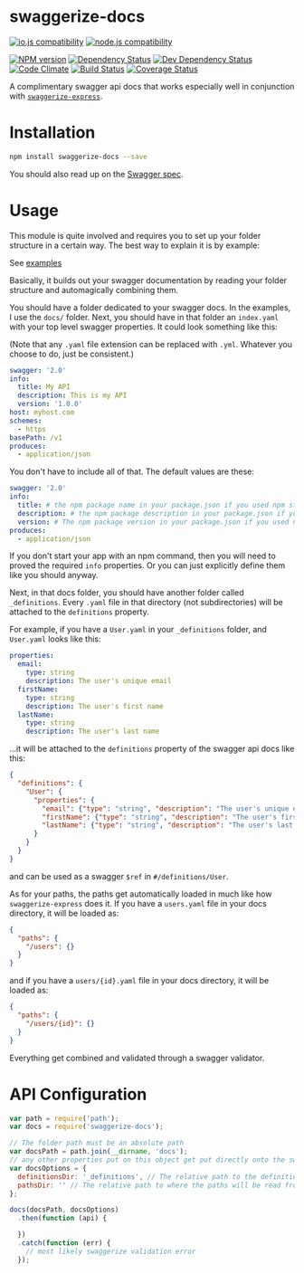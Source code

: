 # swaggerize-docs

[![io.js compatibility](https://img.shields.io/badge/io.js-compatible-brightgreen.svg?style=flat)](https://iojs.org/)
[![node.js compatibility](https://img.shields.io/badge/node.js-compatible-brightgreen.svg?style=flat)](https://nodejs.org/)

[![NPM version](http://img.shields.io/npm/v/swaggerize-docs.svg?style=flat)](https://www.npmjs.org/package/swaggerize-docs)
[![Dependency Status](http://img.shields.io/david/ksmithut/swaggerize-docs.svg?style=flat)](https://david-dm.org/ksmithut/swaggerize-docs)
[![Dev Dependency Status](http://img.shields.io/david/dev/ksmithut/swaggerize-docs.svg?style=flat)](https://david-dm.org/ksmithut/swaggerize-docs#info=devDependencies&view=table)
[![Code Climate](http://img.shields.io/codeclimate/github/ksmithut/swaggerize-docs.svg?style=flat)](https://codeclimate.com/github/ksmithut/swaggerize-docs)
[![Build Status](http://img.shields.io/travis/ksmithut/swaggerize-docs/master.svg?style=flat)](https://travis-ci.org/ksmithut/swaggerize-docs)
[![Coverage Status](http://img.shields.io/codeclimate/coverage/github/ksmithut/swaggerize-docs.svg?style=flat)](https://codeclimate.com/github/ksmithut/swaggerize-docs)

A complimentary swagger api docs that works especially well in conjunction with
[`swaggerize-express`](https://github.com/krakenjs/swaggerize-express).

# Installation

```bash
npm install swaggerize-docs --save
```

You should also read up on the [Swagger spec](http://swagger.io/).

# Usage

This module is quite involved and requires you to set up your folder structure
in a certain way. The best way to explain it is by example:

See [examples](https://github.com/ksmithut/swaggerize-docs/tree/master/examples/)

Basically, it builds out your swagger documentation by reading your folder
structure and automagically combining them.

You should have a folder dedicated to your swagger docs. In the examples, I use
the `docs/` folder. Next, you should have in that folder an `index.yaml` with
your top level swagger properties. It could look something like this:

(Note that any `.yaml` file extension can be replaced with `.yml`. Whatever you
choose to do, just be consistent.)

```yaml
swagger: '2.0'
info:
  title: My API
  description: This is my API
  version: '1.0.0'
host: myhost.com
schemes:
  - https
basePath: /v1
produces:
  - application/json
```

You don't have to include all of that. The default values are these:

```yaml
swagger: '2.0'
info:
  title: # the npm package name in your package.json if you used npm start or another npm command
  description: # the npm package description in your package.json if you used npm start or another npm command
  version: # The npm package version in your package.json if you used npm start or another npm command
produces:
  - application/json
```

If you don't start your app with an npm command, then you will need to proved
the required `info` properties. Or you can just explicitly define them like you
should anyway.

Next, in that docs folder, you should have another folder called `_definitions`.
Every `.yaml` file in that directory (not subdirectories) will be attached to
the `definitions` property.

For example, if you have a `User.yaml` in your `_definitions` folder, and
`User.yaml` looks like this:

```yaml
properties:
  email:
    type: string
    description: The user's unique email
  firstName:
    type: string
    description: The user's first name
  lastName:
    type: string
    description: The user's last name
```

...it will be attached to the `definitions` property of the swagger api docs
like this:

```json
{
  "definitions": {
    "User": {
      "properties": {
        "email": {"type": "string", "description": "The user's unique email"},
        "firstName": {"type": "string", "description": "The user's first name"},
        "lastName": {"type": "string", "description": "The user's last name"}
      }
    }
  }
}
```

and can be used as a swagger `$ref` in `#/definitions/User`.

As for your paths, the paths get automatically loaded in much like how
`swaggerize-express` does it. If you have a `users.yaml` file in your docs
directory, it will be loaded as:

```json
{
  "paths": {
    "/users": {}
  }
}
```

and if you have a `users/{id}.yaml` file in your docs directory, it will be
loaded as:

```json
{
  "paths": {
    "/users/{id}": {}
  }
}
```

Everything get combined and validated through a swagger validator.

# API Configuration

```js
var path = require('path');
var docs = require('swaggerize-docs');

// The folder path must be an absolute path
var docsPath = path.join(__dirname, 'docs');
// any other properties put on this object get put directly onto the swagger api doc object
var docsOptions = {
  definitionsDir: '_definitions', // The relative path to the definitions directory (relative to above path)
  pathsDir: '' // The relative path to where the paths will be read from. Default is the root. This will ignore files in the definitionsDir.
};

docs(docsPath, docsOptions)
  .then(function (api) {

  })
  .catch(function (err) {
    // most likely swaggerize validation error
  });
```
